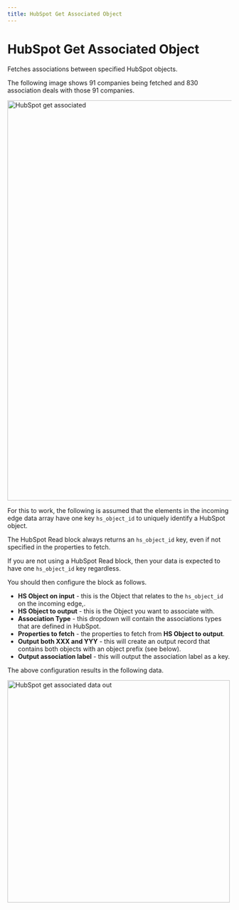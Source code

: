 ```yaml
---
title: HubSpot Get Associated Object
---
```


# HubSpot Get Associated Object

Fetches associations between specified HubSpot objects.

The following image shows 91 companies being fetched and 830 association deals with those 91 companies.

<img src="/img/flows/blocks/hubspot/hubspot-get-associated.png" alt="HubSpot get associated" width="900" />

For this to work, the following is assumed that the elements in the incoming edge data array 
have one key `hs_object_id` to uniquely identify a HubSpot object.

The HubSpot Read block always returns an `hs_object_id` key, even if not specified in the properties to fetch.

If you are not using a HubSpot Read block, then your data is expected to have one `hs_object_id` key regardless.

You should then configure the block as follows.

- **HS Object on input** - this is the Object that relates to the `hs_object_id` on the incoming edge,.
- **HS Object to output** - this is the Object you want to associate with.
- **Association Type** - this dropdown will contain the associations types that are defined in HubSpot.
- **Properties to fetch** - the properties to fetch from **HS Object to output**.
- **Output both XXX and YYY** - this will create an output record that contains both objects with an object prefix (see below).
- **Output association label** - this will output the association label as a key.

The above configuration results in the following data.

<img src="/img/flows/blocks/hubspot/hubspot-get-associated-data-out.png" alt="HubSpot get associated data out" width="500" />
